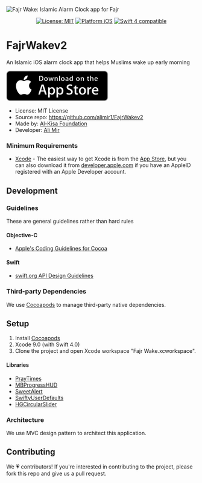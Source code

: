 ![Fajr Wake: Islamic Alarm Clock app for Fajr](https://raw.githubusercontent.com/alimir1/FajrWakev2/master/fajrWake.jpg)

<p align="center">
<a href="https://raw.githubusercontent.com/alimir1/FajrWakev2/master/LICENSE"><img src="http://img.shields.io/badge/license-MIT-blue.svg?style=flat" alt="License: MIT" /></a>
<a href="https://www.apple.com/ios"><img src="https://img.shields.io/badge/platform-iOS-blue.svg?style=flat" alt="Platform iOS" /></a>
<a href="https://developer.apple.com/swift"><img src="https://img.shields.io/badge/swift4-compatible-brightgreen.svg" alt="Swift 4 compatible" /></a>
</p>

# FajrWakev2
An Islamic iOS alarm clock app that helps Muslims wake up early morning

<a href="https://itunes.apple.com/us/app/fajr-wake/id1143559369?mt=8"><img src="availableInAppStore.svg" alt="Fajr Wake App Store Link Islamic Alarm Clock App iOS" /></a>

* License: MIT License
* Source repo: https://github.com/alimir1/FajrWakev2
* Made by: [Al-Kisa Foundation](https://kisakids.org/)
* Developer: [Ali Mir](https://www.github.com/alimir1)

### Minimum Requirements
* [Xcode](https://itunes.apple.com/us/app/xcode/id497799835) - The easiest way to get Xcode is from the [App Store](https://itunes.apple.com/us/app/xcode/id497799835?mt=12), but you can also download it from [developer.apple.com](https://developer.apple.com/) if you have an AppleID registered with an Apple Developer account.

## Development

### Guidelines
These are general guidelines rather than hard rules

#### Objective-C
* [Apple's Coding Guidelines for Cocoa](https://developer.apple.com/library/content/documentation/Cocoa/Conceptual/CodingGuidelines/CodingGuidelines.html)

#### Swift
* [swift.org API Design Guidelines](https://swift.org/documentation/api-design-guidelines/)

### Third-party Dependencies

We use [Cocoapods](https://cocoapods.org/) to manage third-party native dependencies.

## Setup

1. Install [Cocoapods](https://cocoapods.org/)
2. Xcode 9.0 (with Swift 4.0)
3. Clone the project and open Xcode workspace "Fajr Wake.xcworkspace".

#### Libraries

* [PrayTimes](http://praytimes.org/code/)
* [MBProgressHUD](https://github.com/jdg/MBProgressHUD)
* [SweetAlert](https://github.com/codestergit/SweetAlert-iOS)
* [SwiftyUserDefaults](https://github.com/radex/SwiftyUserDefaults)
* [HGCircularSlider](https://github.com/HamzaGhazouani/HGCircularSlider)

### Architecture

We use MVC design pattern to architect this application.

## Contributing
We 💗 contributors! If you're interested in contributing to the project, please fork this repo and give us a pull request.
